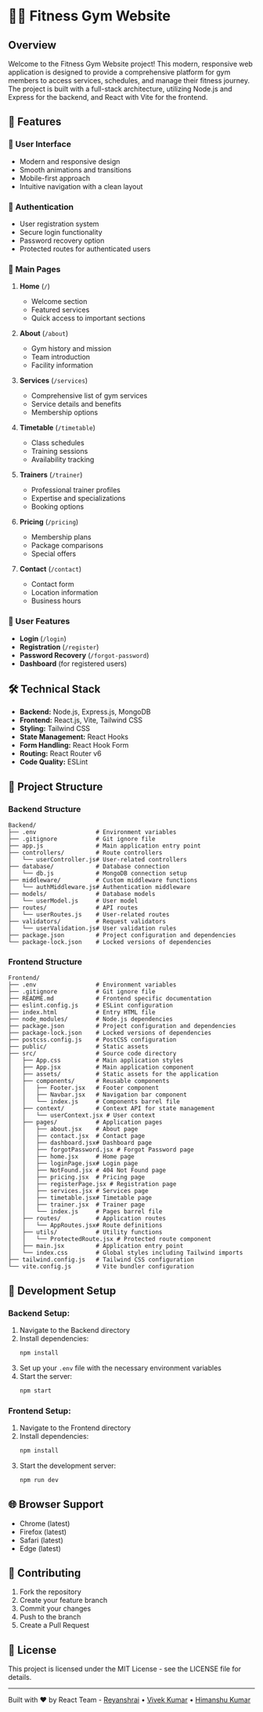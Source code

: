 # 🏋️‍♂️ Fitness Gym Website

## Overview
Welcome to the Fitness Gym Website project! This modern, responsive web application is designed to provide a comprehensive platform for gym members to access services, schedules, and manage their fitness journey. The project is built with a full-stack architecture, utilizing Node.js and Express for the backend, and React with Vite for the frontend.

## 🚀 Features

### 📱 User Interface
- Modern and responsive design
- Smooth animations and transitions
- Mobile-first approach
- Intuitive navigation with a clean layout

### 🔐 Authentication
- User registration system
- Secure login functionality
- Password recovery option
- Protected routes for authenticated users

### 📄 Main Pages
1. **Home** (`/`)
   - Welcome section
   - Featured services
   - Quick access to important sections

2. **About** (`/about`)
   - Gym history and mission
   - Team introduction
   - Facility information

3. **Services** (`/services`)
   - Comprehensive list of gym services
   - Service details and benefits
   - Membership options

4. **Timetable** (`/timetable`)
   - Class schedules
   - Training sessions
   - Availability tracking

5. **Trainers** (`/trainer`)
   - Professional trainer profiles
   - Expertise and specializations
   - Booking options

6. **Pricing** (`/pricing`)
   - Membership plans
   - Package comparisons
   - Special offers

7. **Contact** (`/contact`)
   - Contact form
   - Location information
   - Business hours

### 👤 User Features
- **Login** (`/login`)
- **Registration** (`/register`)
- **Password Recovery** (`/forgot-password`)
- **Dashboard** (for registered users)

## 🛠️ Technical Stack

- **Backend:** Node.js, Express.js, MongoDB
- **Frontend:** React.js, Vite, Tailwind CSS
- **Styling:** Tailwind CSS
- **State Management:** React Hooks
- **Form Handling:** React Hook Form
- **Routing:** React Router v6
- **Code Quality:** ESLint

## 📂 Project Structure

### Backend Structure
```
Backend/
├── .env                 # Environment variables
├── .gitignore           # Git ignore file
├── app.js               # Main application entry point
├── controllers/         # Route controllers
│   └── userController.js# User-related controllers
├── database/            # Database connection
│   └── db.js            # MongoDB connection setup
├── middleware/          # Custom middleware functions
│   └── authMiddleware.js# Authentication middleware
├── models/              # Database models
│   └── userModel.js     # User model
├── routes/              # API routes
│   └── userRoutes.js    # User-related routes
├── validators/          # Request validators
│   └── userValidation.js# User validation rules
├── package.json         # Project configuration and dependencies
└── package-lock.json    # Locked versions of dependencies
```

### Frontend Structure
```
Frontend/
├── .env                 # Environment variables
├── .gitignore           # Git ignore file
├── README.md            # Frontend specific documentation
├── eslint.config.js     # ESLint configuration
├── index.html           # Entry HTML file
├── node_modules/        # Node.js dependencies
├── package.json         # Project configuration and dependencies
├── package-lock.json    # Locked versions of dependencies
├── postcss.config.js    # PostCSS configuration
├── public/              # Static assets
├── src/                 # Source code directory
│   ├── App.css          # Main application styles
│   ├── App.jsx          # Main application component
│   ├── assets/          # Static assets for the application
│   ├── components/      # Reusable components
│   │   ├── Footer.jsx   # Footer component
│   │   ├── Navbar.jsx   # Navigation bar component
│   │   └── index.js     # Components barrel file
│   ├── context/         # Context API for state management
│   │   └── userContext.jsx # User context
│   ├── pages/           # Application pages
│   │   ├── about.jsx    # About page
│   │   ├── contact.jsx  # Contact page
│   │   ├── dashboard.jsx# Dashboard page
│   │   ├── forgotPassword.jsx # Forgot Password page
│   │   ├── home.jsx     # Home page
│   │   ├── loginPage.jsx# Login page
│   │   ├── NotFound.jsx # 404 Not Found page
│   │   ├── pricing.jsx  # Pricing page
│   │   ├── registerPage.jsx # Registration page
│   │   ├── services.jsx # Services page
│   │   ├── timetable.jsx# Timetable page
│   │   ├── trainer.jsx  # Trainer page
│   │   └── index.js     # Pages barrel file
│   ├── routes/          # Application routes
│   │   └── AppRoutes.jsx# Route definitions
│   ├── utils/           # Utility functions
│   │   └── ProtectedRoute.jsx # Protected route component
│   ├── main.jsx         # Application entry point
│   └── index.css        # Global styles including Tailwind imports
├── tailwind.config.js   # Tailwind CSS configuration
└── vite.config.js       # Vite bundler configuration
```

## 🔧 Development Setup

### Backend Setup:
1. Navigate to the Backend directory
2. Install dependencies:
   ```bash
   npm install
   ```
3. Set up your `.env` file with the necessary environment variables
4. Start the server:
   ```bash
   npm start
   ```

### Frontend Setup:
1. Navigate to the Frontend directory
2. Install dependencies:
   ```bash
   npm install
   ```
3. Start the development server:
   ```bash
   npm run dev
   ```

## 🌐 Browser Support
- Chrome (latest)
- Firefox (latest)
- Safari (latest)
- Edge (latest)

## 📝 Contributing
1. Fork the repository
2. Create your feature branch
3. Commit your changes
4. Push to the branch
5. Create a Pull Request

## 📄 License
This project is licensed under the MIT License - see the LICENSE file for details.

---
Built with ❤️ by React Team - [Reyanshrai](https://github.com/Reyanshrai/Project_React) • [Vivek Kumar](https://github.com/vsah7079) • [Himanshu Kumar](https://github.com/himanshu-kumar-911)
